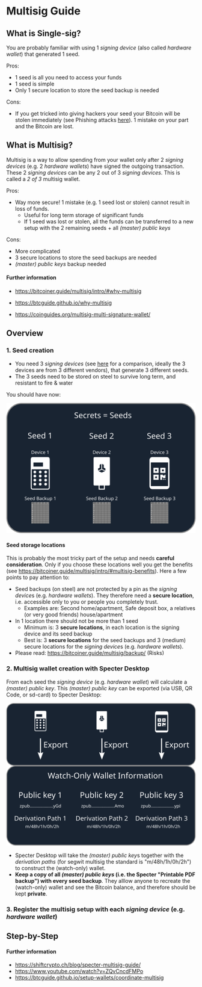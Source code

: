 # Multisig Guide

## What is Single-sig?

You are probably familiar with using 1 *signing device* (also called *hardware wallet*) that generated 1 seed. 

Pros:

* 1 seed is all you need to access your funds
* 1 seed is simple
* Only 1 secure location to store the seed backup is needed

Cons:

* If you get tricked into giving hackers your seed your Bitcoin will be stolen immediately (see Phishing attacks [here](https://www.youtube.com/watch?v=B-09WDPXZmU)).    1 mistake on your part and the Bitcoin are lost.

## What is Multisig?

Multisig is a way to allow spending from your wallet only after 2 *signing devices*  (e.g. 2 *hardware wallets*) have signed the outgoing transaction.  These 2 *signing devices* can be any 2 out of 3 *signing devices*. This is called a *2 of 3* multisig wallet.

Pros:

* Way more secure! 1 mistake (e.g. 1 seed lost or stolen) cannot result in loss of funds. 
  * Useful for long term storage of significant funds
  * If 1 seed was lost or stolen, all the funds can be transferred to a new setup with the 2 remaining seeds + all *(master) public keys* 

Cons:

* More complicated
* 3 secure locations to store the seed backups are needed
* *(master) public keys* backup needed

#### Further information

* https://bitcoiner.guide/multisig/intro/#why-multisig

* https://btcguide.github.io/why-multisig
* https://coinguides.org/multisig-multi-signature-wallet/



## Overview

### 1. Seed creation

* You need 3 *signing devices* (see [here](multisig-security-tradeoffs.md) for a comparison, ideally the 3 devices are from 3 different vendors), that generate 3 different seeds.
* The 3 seeds need to be stored on steel to survive long term, and resistant to fire & water

You should have now:

![secrets](images/multisig-guide/secrets.svg)

#### Seed storage locations

This is probably the most tricky part of the setup and needs **careful consideration**. Only if you choose these locations well you get the benefits (see https://bitcoiner.guide/multisig/intro/#multisig-benefits). Here a few points to pay attention to:

* Seed backups (on steel) are not protected by a pin as the *signing device*s (e.g. *hardware wallets*). They therefore need a **secure location**, i.e. accessible only to you or people you completely trust.
  * Examples are: Second home/apartment, Safe deposit box, a relatives (or very good friends) house/apartment
* In 1 location there should not be more than 1 seed
  * Minimum is: 3 **secure locations**, in each location is the signing device and its seed backup
  * Best is: 3 **secure locations** for the seed backups and 3 (medium) secure locations for the *signing device*s (e.g. *hardware wallets*).
* Please read: https://bitcoiner.guide/multisig/backup/   (Risks) 



### 2. Multisig wallet creation with Specter Desktop

From each seed the *signing device*  (e.g. *hardware wallet*)  will calculate a *(master) public key*. This *(master) public key* can be exported (via USB, QR Code, or sd-card) to Specter Desktop:

![xpubs](images/multisig-guide/xpubs.svg)

* Specter Desktop will take the  *(master) public key*s together with the *derivation paths* (for segwit multisig the standard is "m/48h/1h/0h/2h") to construct the (watch-only) wallet. 
* **Keep a copy of all *(master) public keys* (i.e. the Specter "Printable PDF backup") with every seed backup**.  They alllow anyone to recreate the (watch-only) wallet and see the Bitcoin balance, and therefore should be kept **private**. 



### 3. Register the multisig setup with each *signing device*  (e.g. *hardware wallet*)





## Step-by-Step





#### Further information

* https://shiftcrypto.ch/blog/specter-multisig-guide/
* https://www.youtube.com/watch?v=ZQvCncdFMPo
* https://btcguide.github.io/setup-wallets/coordinate-multisig

